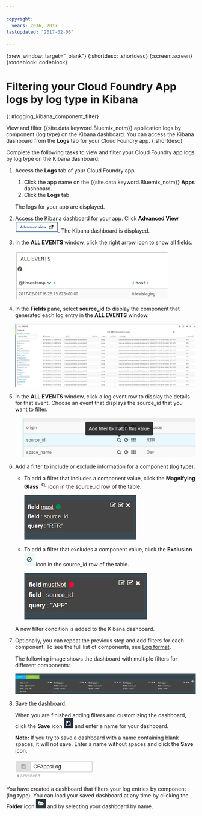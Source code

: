 ```yaml
---

copyright:
  years: 2016, 2017
lastupdated: "2017-02-06"

---
```


<!-- Common attributes used in the template are defined as follows: -->
{:new_window: target="_blank"}
{:shortdesc: .shortdesc}
{:screen:.screen}
{:codeblock:.codeblock}

# Filtering your Cloud Foundry App logs by log type in Kibana
<!-- for example, Uploading your data -->
{: #logging_kibana_component_filter}
<!-- Provide an appropriate ID above -->

View and filter {{site.data.keyword.Bluemix_notm}} application logs by component (log type) on the Kibana dashboard. You can access the Kibana dashboard from the **Logs** tab for your Cloud Foundry app. 
{:shortdesc}

<!-- Include a sentence to briefly introduce the steps/subtopics. Example: -->
Complete the following tasks to view and filter your Cloud Foundry app logs by log type on the Kibana dashboard:

1. Access the **Logs** tab of your Cloud Foundry app. 

    1. Click the app name on the {{site.data.keyword.Bluemix_notm}} **Apps** dashboard.
    2. Click the **Logs** tab. 
    
    The logs for your app are displayed.

2. Access the Kibana dashboard for your app. Click **Advanced View** ![Advanced view link](images/logging_advanced_view.jpg). The Kibana dashboard is displayed.

3. In the **ALL EVENTS** window, click the right arrow icon to show all fields. 

    ![All Events window with right arrow icon](images/logging_all_events_no_fields.jpg)

4. In the **Fields** pane, select **source_id** to display the component that generated each log entry in the **ALL EVENTS** window.

    ![All Events window with source_id field selected](images/logging_component.png)

5. In the **ALL EVENTS** window, click a log event row to display the details for that event. Choose an event that displays the source_id that you want to filter.

    ![All Events window displaying details for a selected log event](images/logging_component_add_filter.png)

6. Add a filter to include or exclude information for a component (log type). 

    * To add a filter that includes a component value, click the **Magnifying Glass** ![Magnifying glass icon](images/logging_magnifying_glass.jpg) icon in the source_id row of the table. 

        ![Filter condition for source_id field](images/logging_component_filter.png) 

    * To add a filter that excludes a component value, click the **Exclusion** ![Exclusion icon](images/logging_exclusion_icon.png) icon in the source_id row of the table. 
    
         ![Filter condition to exclude source_id field](images/logging_component_add_exclusion_filter.png) 
     
     A new filter condition is added to the Kibana dashboard.

7. Optionally, you can repeat the previous step and add filters for each component. To see the full list of components, see [Log format](../logging_log_ov.md#log_format).

    The following image shows the dashboard with multiple filters for different components:
    
    ![Multiple filter conditions for the source_id field](images/logging_component_multiple_filters.png)

8. Save the dashboard. 

    When you are finished adding filters and customizing the dashboard, click the **Save** icon ![Save icon](images/logging_save.jpg) and enter a name for your dashboard. 
      
    **Note:** If you try to save a dashboard with a name containing blank spaces, it will not save. Enter a name without spaces and click the **Save** icon.
    
    ![Save dashboard name ](images/logging_save_dashboard.jpg)

You have created a dashboard that filters your log entries by component (log type). You can load your saved dashboard at any time by clicking the **Folder** icon ![Folder icon](images/logging_folder.jpg) and by selecting your dashboard by name.


